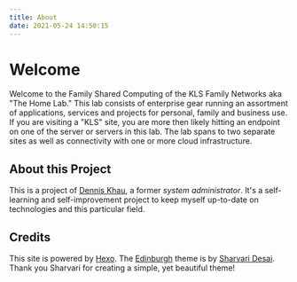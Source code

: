 ```yaml
---
title: About
date: 2021-05-24 14:50:15
---
```

# Welcome
Welcome to the Family Shared Computing of the KLS Family Networks aka "The Home Lab." This lab consists of enterprise gear running an assortment of applications, services and projects for personal, family and business use. If you are visiting a "KLS" site, you are more then likely hitting an endpoint on one of the server or servers in this lab. The lab spans to two separate sites as well as connectivity with one or more cloud infrastructure.

## About this Project
This is a project of [Dennis Khau](https://dennisdoes.net), a former <em>system administrator</em>. It's a self-learning and self-improvement project to keep myself up-to-date on technologies and this particular field.

## Credits
This site is powered by [Hexo](https://hexo.io/). The [Edinburgh](https://github.com/sharvaridesai/hexo-theme-edinburgh) theme is by [Sharvari Desai](http://www.sharvaridesai.com/). Thank you Sharvari for creating a simple, yet beautiful theme!